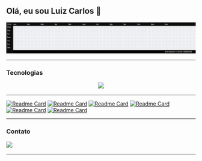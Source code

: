 ## Olá, eu sou Luiz Carlos 👾

<div align="center">
  <img src="./tetris_github.gif" width="900" alt="Tetris com contribuições do GitHub">
</div>

---

### Tecnologias
<div align="center">
  <img height="200" src="https://github-readme-stats-beta-five-69.vercel.app/api/top-langs?username=ventopreto&layout=compact&langs_count=8&card_width=400" />
</div>

<!--
  <img height="200" src="https://github-readme-stats-beta-five-69.vercel.app/api?username=ventopreto" />
-->





---
  [![Readme Card](https://github-readme-stats-beta-five-69.vercel.app/api/pin/?username=ventopreto&repo=rinhabackend2025)](https://github.com/ventopreto/rinhabackend2025)
  [![Readme Card](https://github-readme-stats-beta-five-69.vercel.app/api/pin/?username=ventopreto&repo=dotfiles)](https://github.com/ventopreto/dotfiles)
  [![Readme Card](https://github-readme-stats-beta-five-69.vercel.app/api/pin/?username=ventopreto&repo=Desafio-API)](https://github.com/ventopreto/Desafio-API)
  [![Readme Card](https://github-readme-stats-beta-five-69.vercel.app/api/pin/?username=ventopreto&repo=paynow)](https://github.com/ventopreto/paynow)
  [![Readme Card](https://github-readme-stats-beta-five-69.vercel.app/api/pin/?username=ventopreto&repo=resgatador-jogos-prime-gaming)]((https://github.com/ventopreto/resgatador-jogos-prime-gaming))
  [![Readme Card](https://github-readme-stats-beta-five-69.vercel.app/api/pin/?username=ventopreto&repo=DiamondChallenge)](https://github.com/ventopreto/DiamondChallenge)

---
### Contato
<a href="[https://www.linkedin.com/in/seu-linkedin/](https://www.linkedin.com/in/luiz-carlos-lima-dos-anjos-93a35a189/)">
  <img width="25" src="https://upload.wikimedia.org/wikipedia/commons/8/81/LinkedIn_icon.svg">
</a>

---

